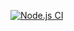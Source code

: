 [![Node.js CI](https://github.com/VikkiNau/nodejsapp/actions/workflows/nodejs.yml/badge.svg)](https://github.com/VikkiNau/nodejsapp/actions/workflows/nodejs.yml)
